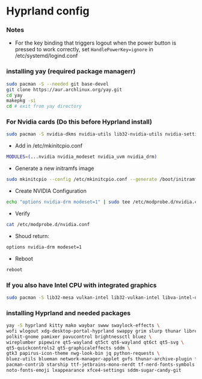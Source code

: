 # Hyprland config

### Notes

 - For the key binding that triggers logout when the power button is pressed to work correctly, set ```HandlePowerKey=ignore``` in /etc/systemd/logind.conf

### installing yay (required package managerr)


```bash
sudo pacman -S --needed git base-devel
git clone https://aur.archlinux.org/yay.git
cd yay
makepkg -si
cd # exit from yay directory

```

### For Nvidia cards (Do this before Hyprland install)


```bash
sudo pacman -S nvidia-dkms nvidia-utils lib32-nvidia-utils nvidia-settings vulkan-icd-loader lib32-vulkan-icd-loader lib32-opencl-nvidia opencl-nvidia libxnvctrl
```
- Add in /etc/mkinitcpio.conf
```bash
MODULES=(...nvidia nvidia_modeset nvidia_uvm nvidia_drm)
```
- Generate a new initramfs image
```bash
sudo mkinitcpio --config /etc/mkinitcpio.conf --generate /boot/initramfs-custom.img
```
- Create NVIDIA Configuration
```bash
echo "options nvidia-drm modeset=1" | sudo tee /etc/modprobe.d/nvidia.conf
```
- Verify
```bash
cat /etc/modprobe.d/nvidia.conf
```

  - Shoud return:
  ```bash
  options nvidia-drm modeset=1
  ```
- Reboot
```bash
reboot
```

### If you also have Intel CPU with integrated graphics


```bash
sudo pacman -S lib32-mesa vulkan-intel lib32-vulkan-intel libva-intel-driver xf86-video-intel
```

### installing Hyprland and needed packages


```bash
yay -S hyprland kitty mako waybar swww swaylock-effects \
wofi wlogout xdg-desktop-portal-hyprland swappy grim slurp thunar librewolf-bin \
polkit-gnome pamixer pavucontrol brightnessctl bluez \
wireplumber pipewire qt5-wayland qt5ct qt6-wayland qt6ct qt5-svg \
qt5-quickcontrols2 qt5-graphicaleffects sddm \
gtk3 papirus-icon-theme nwg-look-bin jq python-requests \
bluez-utils blueman network-manager-applet gvfs thunar-archive-plugin file-roller htop \
pacman-contrib starship ttf-jetbrains-mono-nerdt tf-nerd-fonts-symbols	ttf-nerd-fonts-symbols-mono\
noto-fonts-emoji lxappearance xfce4-settings sddm-sugar-candy-git
```
